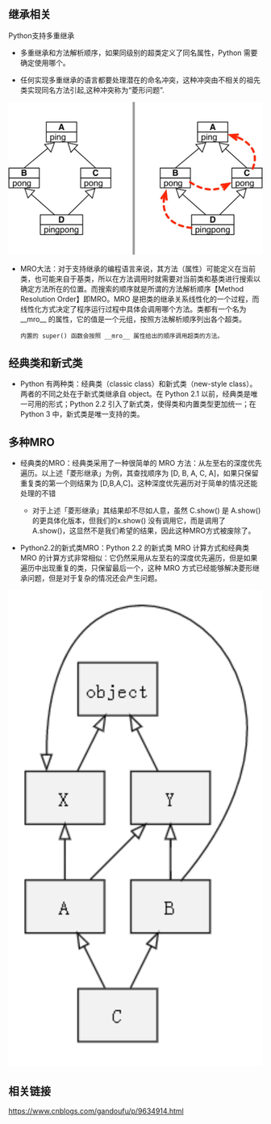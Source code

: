 ## 继承相关

Python支持多重继承

* 多重继承和方法解析顺序，如果同级别的超类定义了同名属性，Python 需要确定使用哪个。

* 任何实现多重继承的语言都要处理潜在的命名冲突，这种冲突由不相关的祖先类实现同名方法引起,这种冲突称为“菱形问题”.

![avatar](images/1.jpg)

* MRO大法：对于支持继承的编程语言来说，其方法（属性）可能定义在当前类，也可能来自于基类，所以在方法调用时就需要对当前类和基类进行搜索以确定方法所在的位置。而搜索的顺序就是所谓的方法解析顺序【Method Resolution Order】即MRO。MRO 是把类的继承关系线性化的一个过程，而线性化方式决定了程序运行过程中具体会调用哪个方法。类都有一个名为__mro__ 的属性，它的值是一个元组，按照方法解析顺序列出各个超类。
    ```
    内置的 super() 函数会按照 __mro__ 属性给出的顺序调用超类的方法。
    ```

## 经典类和新式类

* Python 有两种类：经典类（classic class）和新式类（new-style class）。两者的不同之处在于新式类继承自 object。在 Python 2.1 以前，经典类是唯一可用的形式；Python 2.2 引入了新式类，使得类和内置类型更加统一；在 Python 3 中，新式类是唯一支持的类。

## 多种MRO

* 经典类的MRO：经典类采用了一种很简单的 MRO 方法：从左至右的深度优先遍历。以上述「菱形继承」为例，其查找顺序为 [D, B, A, C, A]，如果只保留重复类的第一个则结果为 [D,B,A,C]。这种深度优先遍历对于简单的情况还能处理的不错
    * 对于上述「菱形继承」其结果却不尽如人意，虽然 C.show() 是 A.show() 的更具体化版本，但我们的x.show() 没有调用它，而是调用了 A.show()，这显然不是我们希望的结果，因此这种MRO方式被废除了。
    
* Python2.2的新式类MRO：Python 2.2 的新式类 MRO 计算方式和经典类 MRO 的计算方式非常相似：它仍然采用从左至右的深度优先遍历，但是如果遍历中出现重复的类，只保留最后一个，这种 MRO 方式已经能够解决菱形继承问题，但是对于复杂的情况还会产生问题。

![avatar](images/2.png)



## 相关链接

https://www.cnblogs.com/gandoufu/p/9634914.html